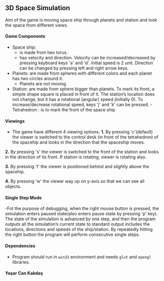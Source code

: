 ## 3D Space Simulation

Aim of the game is moving space ship through planets and station and look the space from different views.

#### Game Components
- Space ship:<br>
	- is made from two torus.
	- has velocity and direction. Velocity can be increased/decreased by pressing keyboard keys 'a' and 'd'. Initial speed is 2 unit. Direction can be changed by pressing left and right arrow keys.
- Planets: are made from spheres with different colors and each planet has two circles around it.<br>
	- Planets are not moving.
- Station: are made from sphere bigger than planets. To mark its front, a simple shape square is placed in front of it. The
station’s location does not change, but it has a rotational (angular) speed (initially 0). To increase/decrease rotational speed, keys 'j' and 'k' can be pressed.
-Tetrahedron : is to mark the front of the space ship

#### Viewings
- The game have different 4 viewing options.
**1.** By pressing 'c'(default) the viewer is
switched to the control desk (in front of the tetrahedron) of the spacehip and looks in the
direction that the spaceship moves.

**2.** By pressing 's' the viewer is switched to the front of the station and
looks in the direction of its front. If station is rotating, viewer is rotating also.

**3.** By pressing 't' the viewer is positioned behind and slightly
above the spacehip.

**4.** By pressing 'w' the viewer way up on y-axis so that we can see all objects.	

#### Single Step Mode
-Fot the purpose of debugging, when the right mouse button is pressed, the simulation enters paused state(also enters pause state by pressing 'p' key). The
state of the simulation is advanced by one step, and then the program outputs all the simulation’s current state to standard output includes the locations, directions and 
speeds of the ship/station. By repeatedly hitting the right button the program will perform consecutive single steps.

#### Dependencies
- Program should run in `win32` environment and needs `glut` and `opengl` libraries.


#### Yaşar Can Kakdaş
